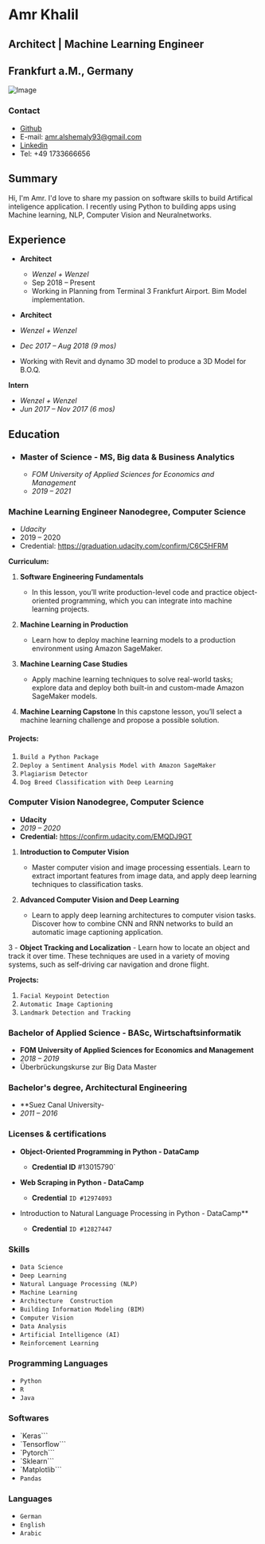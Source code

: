 # Amr Khalil 
## Architect | Machine Learning Engineer
## Frankfurt a.M., Germany
![Image](https://media-exp1.licdn.com/dms/image/C4E03AQEOGFI_q39YJw/profile-displayphoto-shrink_200_200/0?e=1594857600&v=beta&t=S23XUsYQ6T3z67begsRGdBMbzV0OUI-zM5oX6OiTLwQ)

### Contact
- [Github](https://github.com/amr-khalil)
- E-mail: amr.alshemaly93@gmail.com
- [Linkedin](https://linkedin.com/in/amrk)
- Tel: +49 1733666656


## Summary
Hi, I'm Amr. I'd love to share my passion on software skills to build Artifical inteligence application. I recently using Python to building apps using Machine learning, NLP, Computer Vision and Neuralnetworks. 


## Experience

- **Architect**

  - _Wenzel + Wenzel_
  - Sep 2018 – Present
  - Working in Planning from Terminal 3 Frankfurt Airport. Bim Model implementation.

- **Architect**

- _Wenzel + Wenzel_
- _Dec 2017 – Aug 2018 (9 mos)_
- Working with Revit and dynamo 3D model to produce a 3D Model for B.O.Q.

**Intern**

  - _Wenzel + Wenzel_
  - _Jun 2017 – Nov 2017 (6 mos)_


## Education

- ### Master of Science - MS, Big data & Business Analytics
  - _FOM University of Applied Sciences for Economics and Management_
  - _2019 – 2021_

### Machine Learning Engineer Nanodegree, Computer Science

  - _Udacity_
  - 2019 – 2020
  - Credential: https://graduation.udacity.com/confirm/C6C5HFRM

**Curriculum:**

1. **Software Engineering Fundamentals**

    - In this lesson, you’ll write production-level code and practice object-oriented programming, which you can integrate into machine       learning projects.

2. **Machine Learning in Production**
    - Learn how to deploy machine learning models to a production environment using Amazon SageMaker.

3. **Machine Learning Case Studies**
    - Apply machine learning techniques to solve real-world tasks; explore data and deploy both built-in and custom-made Amazon SageMaker    models.

4. **Machine Learning Capstone**
   In this capstone lesson, you’ll select a machine learning challenge and propose a possible solution.

#### Projects:

1. `Build a Python Package`
2. `Deploy a Sentiment Analysis Model with Amazon SageMaker`
3. `Plagiarism Detector`
4. `Dog Breed Classification with Deep Learning`

### Computer Vision Nanodegree, Computer Science
- **Udacity**
- _2019 – 2020_
- **Credential:** https://confirm.udacity.com/EMQDJ9GT

1.  **Introduction to Computer Vision**
    - Master computer vision and image processing essentials. Learn to extract important features from image data, and apply deep  learning     techniques to classification tasks.

2. **Advanced Computer Vision and Deep Learning**
   - Learn to apply deep learning architectures to computer vision tasks. Discover how to combine CNN and RNN networks to build an  automatic image captioning application.

3 - **Object Tracking and Localization**
    - Learn how to locate an object and track it over time. These techniques are used in a variety of moving systems, such as self-driving car navigation and drone flight.

**Projects:**

1. `Facial Keypoint Detection`
2. `Automatic Image Captioning`
3. `Landmark Detection and Tracking`


### Bachelor of Applied Science - BASc, Wirtschaftsinformatik

- **FOM University of Applied Sciences for Economics and Management**
- _2018 – 2019_
- Überbrückungskurse zur Big Data Master


### Bachelor's degree, Architectural Engineering

- **Suez Canal University- 
- _2011 – 2016_

### Licenses & certifications

- **Object-Oriented Programming in Python - DataCamp**
  - **Credential ID** #13015790`

- **Web Scraping in Python - DataCamp**
  - **Credential** `ID #12974093`

- Introduction to Natural Language Processing in Python - DataCamp**
  - **Credential** `ID #12827447`


### Skills
- ```Data Science```
- ```Deep Learning```
- ```Natural Language Processing (NLP)```
- ```Machine Learning```
- ```Architecture  Construction```  
- ```Building Information Modeling (BIM)```
- ```Computer Vision```
- ```Data Analysis```
- ```Artificial Intelligence (AI)``` 
- ```Reinforcement Learning```

### Programming Languages
- `Python`
- `R`       
- `Java` 

### Softwares
- `Keras```  
- `Tensorflow```
- `Pytorch```
- `Sklearn```
- `Matplotlib```
- `Pandas`

### Languages
- `German`
- `English`
- `Arabic`
 
